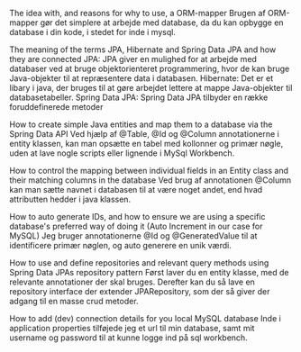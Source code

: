 The idea with, and reasons for why to use, a ORM-mapper
Brugen af ORM-mapper gør det simplere at arbejde med database, da du kan opbygge en database i din kode, i stedet for inde i mysql. 
   
The meaning of the terms JPA, Hibernate and Spring Data JPA and how they are connected
JPA:  JPA giver en mulighed for at arbejde med databaser ved at bruge objektorienteret programmering, hvor de kan bruge Java-objekter til at repræsentere data i databasen.
Hibernate: Det er et libary i java, der bruges til at gøre arbejdet lettere at mappe Java-objekter til databasetabeller.
Spring Data JPA: Spring Data JPA tilbyder en række foruddefinerede metoder
   
How to create simple Java entities and map them to a database via the Spring Data API
Ved hjælp af @Table, @Id og @Column annotationerne i entity klassen, kan man opsætte en tabel med kollonner og primær nøgle,
uden at lave nogle scripts eller lignende i MySql Workbench.
   
How to control the mapping between individual fields in an Entity class and their matching columns in the database
Ved brug af annotationen @Column kan man sætte navnet i databasen til at være noget andet, end hvad attributten hedder i java klassen.
   
How to auto generate IDs, and how to ensure we are using  a specific database's preferred way of doing it (Auto Increment in our case for  MySQL)
Jeg bruger annotationerne @Id og @GeneratedValue til at identificere primær nøglen, og auto generere en unik værdi.
   
How to use and define repositories and relevant query methods using Spring Data JPAs repository pattern
   Først laver du en entity klasse, med de relevante annotationer der skal bruges. Derefter kan du så lave en repository interface der extender JPARepository,
   som der så giver der adgang til en masse crud metoder.
   
How to add (dev) connection details for you local MySQL database
Inde i application properties tilføjede jeg et url til min database, samt mit username og password til at kunne logge ind på sql workbench.
